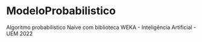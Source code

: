 # ModeloProbabilistico

Algoritmo probabilistico Naive com biblioteca WEKA - Inteligência Artificial - UEM 2022


